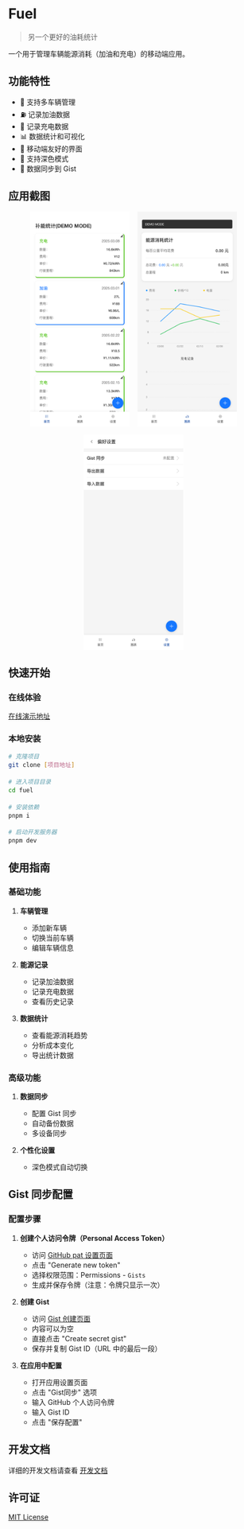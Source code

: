 # Fuel

> 另一个更好的油耗统计

一个用于管理车辆能源消耗（加油和充电）的移动端应用。

## 功能特性

- 🚗 支持多车辆管理
- ⛽ 记录加油数据
- 🔋 记录充电数据
- 📊 数据统计和可视化
- 📱 移动端友好的界面
- 🌙 支持深色模式
- 🔄 数据同步到 Gist

## 应用截图

<div style="display: flex; flex-wrap: wrap; gap: 16px; justify-content: center; align-items: center;">
  <img src="./docs/assets/home.png" alt="首页" width="200" />
  <img src="./docs/assets/chart.png" alt="图表" width="200" />
  <img src="./docs/assets/settings.png" alt="设置" width="200" />
</div>

## 快速开始

### 在线体验

[在线演示地址](https://life1st.github.io/fuel/)

### 本地安装

```bash
# 克隆项目
git clone [项目地址]

# 进入项目目录
cd fuel

# 安装依赖
pnpm i

# 启动开发服务器
pnpm dev
```

## 使用指南

### 基础功能

1. **车辆管理**
   - 添加新车辆
   - 切换当前车辆
   - 编辑车辆信息

2. **能源记录**
   - 记录加油数据
   - 记录充电数据
   - 查看历史记录

3. **数据统计**
   - 查看能源消耗趋势
   - 分析成本变化
   - 导出统计数据

### 高级功能

1. **数据同步**
   - 配置 Gist 同步
   - 自动备份数据
   - 多设备同步

2. **个性化设置**
   - 深色模式自动切换

## Gist 同步配置

### 配置步骤

1. **创建个人访问令牌（Personal Access Token）**
   - 访问 [GitHub pat 设置页面](https://github.com/settings/personal-access-tokens)
   - 点击 "Generate new token"
   - 选择权限范围：Permissions - `Gists`
   - 生成并保存令牌（注意：令牌只显示一次）

2. **创建 Gist**
   - 访问 [Gist 创建页面](https://gist.github.com)
   - 内容可以为空
   - 直接点击 "Create secret gist"
   - 保存并复制 Gist ID（URL 中的最后一段）

3. **在应用中配置**
   - 打开应用设置页面
   - 点击 "Gist同步" 选项
   - 输入 GitHub 个人访问令牌
   - 输入 Gist ID
   - 点击 "保存配置"

## 开发文档

详细的开发文档请查看 [开发文档](./docs/development.md)

## 许可证

[MIT License](LICENSE)
